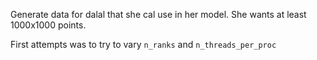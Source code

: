 Generate data for dalal that she cal use in her model. 
She wants at least 1000x1000 points.

First attempts was to try to vary `n_ranks` and `n_threads_per_proc`